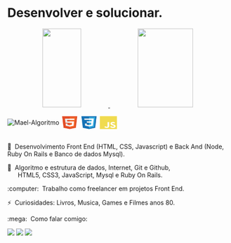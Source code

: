 <h1>Desenvolver e solucionar.</h1>
<div align="center">
  <a href="https://github.com/maelalves">
  <img height="180em" width="42%" src="https://github-readme-stats.vercel.app/api?username=maelalves&show_icons=true&theme=algolia&include_all_commits=true&count_private=true"/>
   
  <img height="180em" width="50%" src="https://github-readme-stats.vercel.app/api/top-langs/?username=maelalves&layout=compact&langs_count=7&theme=algolia"/>
 </a>
 <br>
</div>
<div style="display: inline_block"><br>
 <img align="center" alt="Mael-Algoritmo" height="30" width="40" src="https://cdn.jsdelivr.net/gh/devicons/devicon/icons/thealgorithms/thealgorithms-original.svg"/>
  <img align="center" alt="Mael-HTML" height="30" width="40" src="https://raw.githubusercontent.com/devicons/devicon/master/icons/html5/html5-original.svg">
  <img align="center" alt="Mael-CSS" height="30" width="40" src="https://raw.githubusercontent.com/devicons/devicon/master/icons/css3/css3-original.svg">
  <img align="center" alt="Mael-Js" height="30" width="40" src="https://raw.githubusercontent.com/devicons/devicon/master/icons/javascript/javascript-plain.svg">
  
</div>
<br>
<p>
👀 &nbsp;Desenvolvimento Front End (HTML, CSS, Javascript) e Back And (Node, Ruby On Rails e Banco de dados Mysql).
<br>
<p>
  🌱 &nbsp;Algoritmo e estrutura de dados, Internet, Git e Github,
  <br> &nbsp; &nbsp; &nbsp;  HTML5, CSS3, JavaScript, Mysql e Ruby On Rails.
<br>
 <p>
:computer: &nbsp;Trabalho como freelancer em projetos Front End.
<br>
<p>
⚡ &nbsp;Curiosidades: Livros, Musica, Games e Filmes anos 80.
<br>
<p>
:mega: &nbsp;Como falar comigo:
<br>
<div> 
  <a href="https://instagram.com/maelalves_dev" target="_blank">
   <img src="https://img.shields.io/badge/-Instagram-%23E4405F?style=for-the-badge&logo=instagram&logoColor=white" target="_blank"></a>

 <a href="https://discord.gg/Wbm2hu8G" target="_blank">
   <img src="https://img.shields.io/badge/Discord-7289DA?style=for-the-badge&logo=discord&logoColor=white" target="_blank"></a> 

  <a href = "mailto:ismaelalves@ismaelalves.cloud">
    <img src="https://img.shields.io/badge/-Gmail-%23333?style=for-the-badge&logo=gmail&logoColor=white" target="_blank"></a>
</div>
